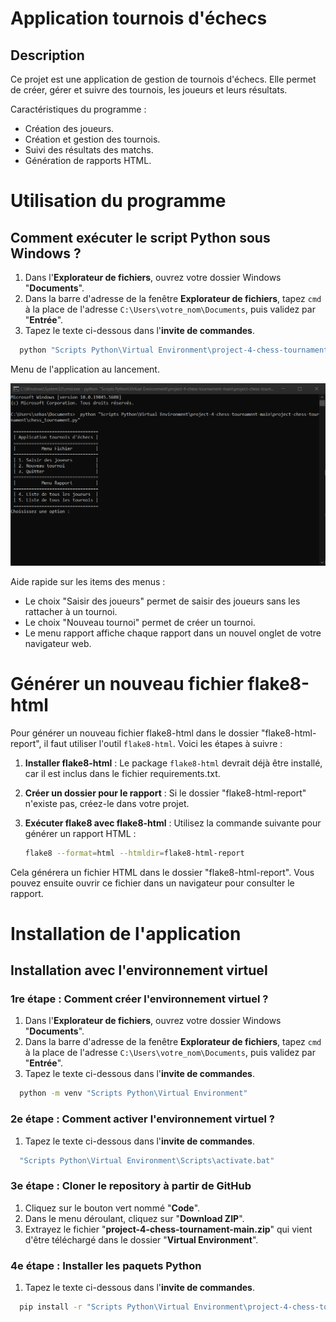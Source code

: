 # Application tournois d'échecs

## Description
Ce projet est une application de gestion de tournois d'échecs. Elle permet de créer, gérer et suivre des tournois, les joueurs et leurs résultats.

Caractéristiques du programme :
- Création des joueurs.
- Création et gestion des tournois.
- Suivi des résultats des matchs.
- Génération de rapports HTML.

# Utilisation du programme

## Comment exécuter le script Python sous Windows ?

1. Dans l'__Explorateur de fichiers__, ouvrez votre dossier Windows "__Documents__".
2. Dans la barre d'adresse de la fenêtre __Explorateur de fichiers__, tapez `cmd` à la place de l'adresse `C:\Users\votre_nom\Documents`, puis validez par "__Entrée__".
3. Tapez le texte ci-dessous dans l'__invite de commandes__.

```bash
  python "Scripts Python\Virtual Environment\project-4-chess-tournament-main\project-chess-tournament\chess_tournament.py"
```
Menu de l'application au lancement.

![Screenshot menu au lancement ](<docs/Use/2025-03-23 21_20_49-C__Windows_System32_cmd.exe - python  _Scripts Python_Virtual Environment_projec.png>)

Aide rapide sur les items des menus :
- Le choix "Saisir des joueurs" permet de saisir des joueurs sans les rattacher à un tournoi.
- Le choix "Nouveau tournoi" permet de créer un tournoi.
- Le menu rapport affiche chaque rapport dans un nouvel onglet de votre navigateur web.


# Générer un nouveau fichier flake8-html

Pour générer un nouveau fichier flake8-html dans le dossier "flake8-html-report", il faut utiliser l'outil `flake8-html`. Voici les étapes à suivre :

1. **Installer flake8-html** : Le package `flake8-html` devrait déjà être installé, car il est inclus dans le fichier requirements.txt.

2. **Créer un dossier pour le rapport** : Si le dossier "flake8-html-report" n'existe pas, créez-le dans votre projet.

3. **Exécuter flake8 avec flake8-html** : Utilisez la commande suivante pour générer un rapport HTML :
   ```bash
   flake8 --format=html --htmldir=flake8-html-report
   ```

Cela générera un fichier HTML dans le dossier "flake8-html-report". Vous pouvez ensuite ouvrir ce fichier dans un navigateur pour consulter le rapport.


# Installation de l'application
## Installation avec l'environnement virtuel
### 1re étape : Comment créer l'environnement virtuel ?
1. Dans l'__Explorateur de fichiers__, ouvrez votre dossier Windows "__Documents__".
2. Dans la barre d'adresse de la fenêtre __Explorateur de fichiers__, tapez `cmd` à la place de l'adresse `C:\Users\votre_nom\Documents`, puis validez par "__Entrée__".
3. Tapez le texte ci-dessous dans l'__invite de commandes__.

```bash
  python -m venv "Scripts Python\Virtual Environment"
```
### 2e étape : Comment activer l'environnement virtuel ?
1. Tapez le texte ci-dessous dans l'__invite de commandes__.

```bash
  "Scripts Python\Virtual Environment\Scripts\activate.bat"
```
### 3e étape : Cloner le repository à partir de GitHub

1. Cliquez sur le bouton vert nommé "__Code__".
2. Dans le menu déroulant, cliquez sur "__Download ZIP__".
3. Extrayez le fichier "__project-4-chess-tournament-main.zip__" qui vient d'être téléchargé dans le dossier "__Virtual Environment__".

### 4e étape : Installer les paquets Python

1. Tapez le texte ci-dessous dans l'__invite de commandes__.

```bash
  pip install -r "Scripts Python\Virtual Environment\project-4-chess-tournament-main\requirements.txt"
```
